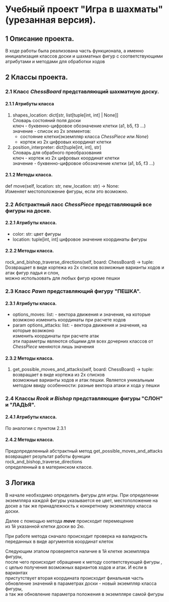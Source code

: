 # Учебный  проект "Игра в шахматы"(урезанная версия).





## 1 Описание проекта.
В ходе работы была реализована часть функционала, а именно 
инициализация классов доски и шахматных фигур с соответствующими
атрибутами и методами для обработки ходов
## 2 Классы проекта.
### 2.1  Класс *ChessBoard* представляющий шахматную доску.
####    2.1.1 Атрибуты класса
1. shapes_location: dict[str, list[tuple[int, int] | None]]\
Словарь состояний поля доски\
ключ - буквенно-цифровое обозначение клетки (a1, b5, f3 ...)\
значение - список из 2х элементов:
   + состояние клетки(экземпляр класса *ChessPiece* или *None*)
   + кортеж из 2х цифровых координат клетки
2. position_interpreter: dict[tuple[int, int], str]\
Словарь для обрабного преобразования\
ключ - кортеж из 2х цифровых координат клетки\
значение - буквенно-цифровое обозначение клетки (a1, b5, f3 ...)
#### 2.1.2 Методы класса.
def move(self, location: str, new_location: str) -> None:\
Изменяет местоположение фигуры, если это возможно.
### 2.2 Абстрактный ласс *ChessPiece* представляющий все фигуры на доске.
#### 2.2.1 Атрибуты класса.
+ color: str: цвет фигуры
+ location: tuple[int, int] цифровое значение координаты фигуры
#### 2.2.2 Методы класса.
rock_and_bishop_traverse_directions(self, board: ChessBoard) -> tuple:\
Dозвращает в виде кортежа из 2х списков возможные варианты ходов и атак фигур ладья и слон,\
можно использовать для любых фигур кроме пешки
### 2.3  Класс *Pawn* представляющий фигуру "ПЕШКА".
#### 2.3.1 Атрибуты класса.
+ options_moves: list: - вектора движения и значения, на которые возмжоно изменить координаты при расчете ходов
+ param options_attacks: list: - вектора движения и значения, на которые возмжоно\
изменить координаты при расчете атак\
эти параметры являются общими для всех дочерних классов от *ChessPiece*
меняются лишь значения
#### 2.3.2 Методы класса.
1. get_possible_moves_and_attacks(self, board: ChessBoard) -> tuple:
возвращает в виде кортежа из 2х списков\
возможные варианты ходов и атак  пешки. Является уникальным методом ввиду особенности:
разные вектора атаки и хода у пешки
### 2.4  Классы *Rook и Bishop* представляющие фигуры "СЛОН" и "ЛАДЬЯ".
#### 2.4.1 Атрибуты класса.
По аналогии с пунктом 2.3.1
#### 2.4.2 Методы класса.
Предопределенный абстрактный метод get_possible_moves_and_attacks\
возвращвет результат работы функции rock_and_bishop_traverse_directions\
определенный в в материнском классе.

## 3 Логика

В начале необходимо определить фигуры для игры. 
При определении экземпляра каждой фигуры указывается ее цвет, 
местоположение на доске а так же принадлежность к конкретному 
экземпляру класса доски.

Далее с помощью метода ***move*** происходит перемещение\
из 1й указанной клетки доски во 2ю.

При работе метода сначало происходит проверка на валидность переданных в виде аргументов
координат клеток

Следующим этапом проверяется наличие в 1й клетке экземпляра фигуры, \
после чего происходит обращение к методу соответствующей фигуры ,\
с целью получения возможных вариантов ходов и атак. И если в вариантах\
пристутствует вторая координата происходит финальная часть\
обновление значений в параметрах доски - новый экземпляр класса фигуры,\
а так же обновление параметра положения в экземпляре самой фигуры
